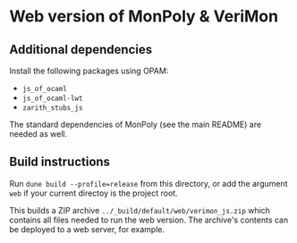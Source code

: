 # Web version of MonPoly & VeriMon

## Additional dependencies

Install the following packages using OPAM:

- `js_of_ocaml`
- `js_of_ocaml-lwt`
- `zarith_stubs_js`

The standard dependencies of MonPoly (see the main README) are needed as well.

## Build instructions

Run `dune build --profile=release` from this directory, or add the argument
`web` if your current directoy is the project root.

This builds a ZIP archive `../_build/default/web/verimon_js.zip` which contains
all files needed to run the web version. The archive's contents can be deployed
to a web server, for example.
